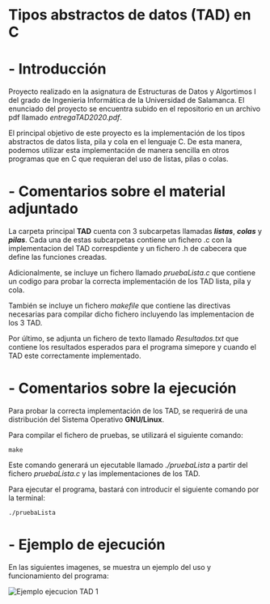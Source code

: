 # Tipos abstractos de datos (TAD) en C

# - Introducción

Proyecto realizado en la asignatura de Estructuras de Datos y Algortimos I del grado de Ingenieria Informática de la Universidad de Salamanca. El enunciado del proyecto se encuentra subido en el repositorio en un archivo pdf llamado *entregaTAD2020.pdf*.  
  
El principal objetivo de este proyecto es la implementación de los tipos abstractos de datos lista, pila y cola en el lenguaje C. De esta manera, podemos utilizar esta implementación de manera sencilla en otros programas que en C que requieran del uso de listas, pilas o colas.

# - Comentarios sobre el material adjuntado

La carpeta principal **TAD** cuenta con 3 subcarpetas llamadas ***listas***, ***colas*** y ***pilas***. Cada una de estas subcarpetas contiene un fichero .c con la implementacion del TAD correspdiente y un fichero .h de cabecera que define las funciones creadas.  

Adicionalmente, se incluye un fichero llamado *pruebaLista.c* que contiene un codigo para probar la correcta implementación de los TAD lista, pila y cola.  

También se incluye un fichero *makefile* que contiene las directivas necesarias para compilar dicho fichero incluyendo las implementacion de los 3 TAD.

Por último, se adjunta un fichero de texto llamado *Resultados.txt* que contiene los resultados esperados para el programa simepore y cuando el TAD este correctamente implementado.

# - Comentarios sobre la ejecución

Para probar la correcta implementación de los TAD, se requerirá de una distribución del Sistema Operativo **GNU/Linux**.    

Para compilar el fichero de pruebas, se utilizará el siguiente comando:

```make```

Este comando generará un ejecutable llamado *./pruebaLista* a partir del fichero *pruebaLista.c* y las implementaciones de los TAD.

Para ejecutar el programa, bastará con introducir el siguiente comando por la terminal:

```./pruebaLista```

# - Ejemplo de ejecución

En las siguientes imagenes, se muestra un ejemplo del uso y funcionamiento del programa:    

![Ejemplo ejecucion TAD 1](https://github.com/rmelgo/EDA-I-TAD-listas-pilas-colas/assets/145989723/5f527b4a-3d27-4f93-98de-728af93995e1)


